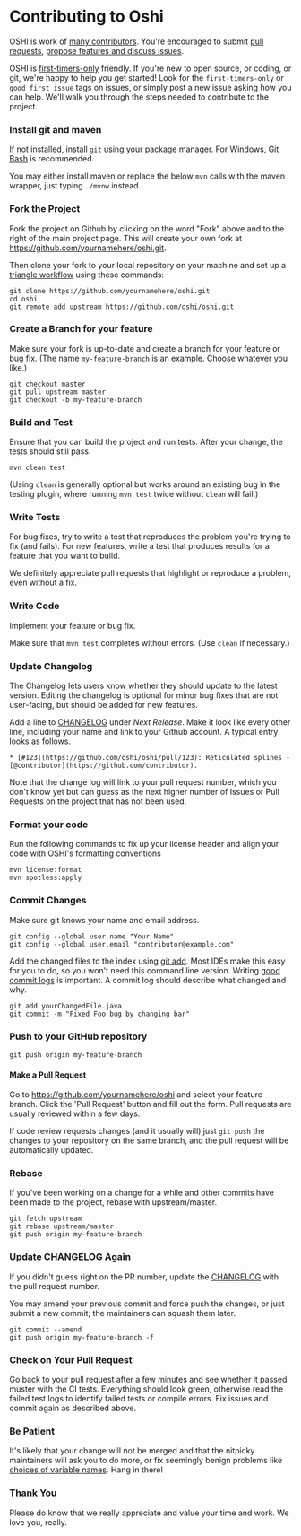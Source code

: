 Contributing to Oshi
=====================

OSHI is work of [many contributors](https://github.com/oshi/oshi/graphs/contributors). You're encouraged to submit [pull requests](https://github.com/oshi/oshi/pulls), [propose features and discuss issues](https://github.com/oshi/oshi/issues).

OSHI is [first-timers-only](https://www.firsttimersonly.com/) friendly.  If you're new to open source, or coding, or git, we're happy to help you get started! Look for the `first-timers-only` or `good first issue` tags on issues, or simply post a new issue asking how you can help.  We'll walk you through the steps needed to contribute to the project.

### Install git and maven

If not installed, install `git` using your package manager. For Windows, [Git Bash](https://git-scm.com/downloads) is recommended.

You may either install maven or replace the below `mvn` calls with the maven wrapper, just typing `./mvnw` instead.

### Fork the Project

Fork the project on Github by clicking on the word "Fork" above and to the right of the main project page.  This will create your own fork at https://github.com/yournamehere/oshi.git.

Then clone your fork to your local repository on your machine and set up a [triangle workflow](https://github.com/forwards/first-contributions/blob/master/additional-material/git_workflow_scenarios/keeping-your-fork-synced-with-this-repository.md) using these commands:
```
git clone https://github.com/yournamehere/oshi.git
cd oshi
git remote add upstream https://github.com/oshi/oshi.git
```

### Create a Branch for your feature

Make sure your fork is up-to-date and create a branch for your feature or bug fix.  (The name `my-feature-branch` is an example. Choose whatever you like.)

```
git checkout master
git pull upstream master
git checkout -b my-feature-branch
```

### Build and Test

Ensure that you can build the project and run tests.  After your change, the tests should still pass.

```
mvn clean test
```
(Using `clean` is generally optional but works around an existing bug in the testing plugin, where running `mvn test` twice without `clean` will fail.)

### Write Tests

For bug fixes, try to write a test that reproduces the problem you're trying to fix (and fails).
For new features, write a test that produces results for a feature that you want to build.

We definitely appreciate pull requests that highlight or reproduce a problem, even without a fix.

### Write Code

Implement your feature or bug fix.

Make sure that `mvn test` completes without errors. (Use `clean` if necessary.)

### Update Changelog

The Changelog lets users know whether they should update to the latest version.  Editing the changelog is optional for minor bug fixes that are not user-facing, but should be added for new features.

Add a line to [CHANGELOG](CHANGELOG.md) under *Next Release*. Make it look like every other line, including your name and link to your Github account. A typical entry looks as follows.

```
* [#123](https://github.com/oshi/oshi/pull/123): Reticulated splines - [@contributor](https://github.com/contributor).
```
Note that the change log will link to your pull request number, which you don't know yet but can guess as the next higher number of Issues or Pull Requests on the project that has not been used.

### Format your code

Run the following commands to fix up your license header and align your code with OSHI's formatting conventions
```
mvn license:format
mvn spotless:apply
```

### Commit Changes

Make sure git knows your name and email address.

```
git config --global user.name "Your Name"
git config --global user.email "contributor@example.com"
```

Add the changed files to the index using [git add](https://git-scm.com/docs/git-add).  Most IDEs make this easy for you to do, so you won't need this command line version.
Writing [good commit logs](https://chris.beams.io/posts/git-commit/) is important. A commit log should describe what changed and why.

```
git add yourChangedFile.java
git commit -m "Fixed Foo bug by changing bar"
```

### Push to your GitHub repository

```
git push origin my-feature-branch
```

#### Make a Pull Request

Go to https://github.com/yournamehere/oshi and select your feature branch. Click the 'Pull Request' button and fill out the form. Pull requests are usually reviewed within a few days.

If code review requests changes (and it usually will) just `git push` the changes to your repository on the same branch, and the pull request will be automatically updated.

### Rebase

If you've been working on a change for a while and other commits have been made to the project, rebase with upstream/master.

```
git fetch upstream
git rebase upstream/master
git push origin my-feature-branch
```

### Update CHANGELOG Again

If you didn't guess right on the PR number, update the [CHANGELOG](CHANGELOG.md) with the pull request number.

You may amend your previous commit and force push the changes, or just submit a new commit; the maintainers can squash them later.

```
git commit --amend
git push origin my-feature-branch -f
```

### Check on Your Pull Request

Go back to your pull request after a few minutes and see whether it passed muster with the CI tests.
Everything should look green, otherwise read the failed test logs to identify failed tests or compile errors.
Fix issues and commit again as described above.

### Be Patient

It's likely that your change will not be merged and that the nitpicky maintainers will ask you to do more, or fix seemingly benign problems like [choices of variable names](https://quotesondesign.com/phil-karlton/). Hang in there!

### Thank You

Please do know that we really appreciate and value your time and work. We love you, really.
